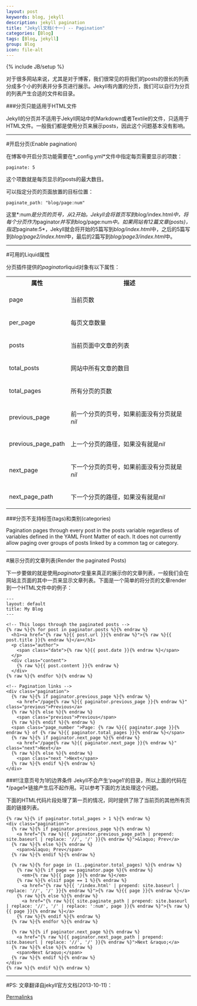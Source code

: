 ```yaml
---
layout: post
keywords: blog, jekyll
description: jekyll pagination
title: "Jekyll文档(十一) -- Pagination"
categories: [Blog]
tags: [Blog, jekyll]
group: Blog
icon: file-alt
---
```

{% include JB/setup %}

对于很多网站来说，尤其是对于博客，我们很常见的将我们的posts的很长的列表分成多个小的列表并分多页进行展示。Jekyll有内置的分页，我们可以自行为分页的列表产生合适的文件和目录。

###分页只能适用于HTML文件

Jekyll的分页并不适用于Jekyll网站中的Markdown或者Textile的文件，只适用于HTML文件。一般我们都是使用分页来展示posts，因此这个问题基本没有影响。

<!--excerpt-->

***
#开启分页(Enable pagination)

在博客中开启分页功能需要在*\_config.yml*文件中指定每页需要显示的项数：

    paginate: 5

这个项数就是每页显示的posts的最大数目。

可以指定分页的页面放置的目标位置：

    paginate_path: "blog/page:num"

这里*:num*是分页的页号，从*2*开始。Jekyll会将首页写到*blog/index.html*中，将每个分页作为*paginator*并写到*blog/page:num*中。如果网站有12篇文章(posts)，指定*paginate:5*，Jekyll就会将开始的5篇写到*blog/index.html*中，之后的5篇写到*blog/page2/index.html*中，最后的2篇写到*blog/page3/index.html*中。

***
#可用的Liquid属性

分页插件提供的*paginator*liquid对象有以下属性：

<table cellpadding="10">
  <col width="25%" />
  <col width="75%" />
  <tr>
    <th>属性</th>     
    <th>描述</th>
  </tr>
  <tr>
    <td>
      <p>page</p>
    </td>
    <td>
      <p>当前页数</p>
    </td>
  </tr>
  <tr>
    <td>
      <p>per_page</p>
    </td>
    <td>
      <p>每页文章数量</p>
    </td>
  </tr>
  <tr>
    <td>
      <p>posts</p>
    </td>
    <td>
      <p>当前页面中文章的列表</p>
    </td>
  </tr>
  <tr>
    <td>
      <p>total_posts</p>
    </td>
    <td>
      <p>网站中所有文章的数目</p>
    </td>
  </tr>
  <tr>
    <td>
      <p>total_pages</p>
    </td>
    <td>
      <p>所有分页的页数</p>
    </td>
  </tr>
  <tr>
    <td>
      <p>previous_page</p>
    </td>
    <td>
      <p>前一个分页的页号，如果前面没有分页就是<em>nil</em></p>
    </td>
  </tr>
  <tr>
    <td>
      <p>previous_page_path</p>
    </td>
    <td>
      <p>上一个分页的路径，如果没有就是<em>nil</em></p>
    </td>
  </tr>
  <tr>
    <td>
      <p>next_page</p>
    </td>
    <td>
      <p>下一个分页的页号，如果前面没有分页就是<em>nil</em></p>
    </td>
  </tr>
  <tr>
    <td>
      <p>next_page_path</p>
    </td>
    <td>
      <p>下一个分页的路径，如果没有就是<em>nil</em></p>
    </td>
  </tr>
</table>

###分页不支持标签(tags)和类别(categories)

Pagination pages through every post in the posts variable regardless of variables defined in the YAML Front Matter of each. It does not currently allow paging over groups of posts linked by a common tag or category.

***
#展示分页的文章列表(Render the paginated Posts)

下一步要做的就是使用*paginator*变量来真正的展示你的文章列表，一般我们会在网站主页面的其中一页来显示文章列表。下面是一个简单的将分页的文章render到一个HTML文件中的例子：

    ---
    layout: default
    title: My Blog
    ---
    
    <!-- This loops through the paginated posts -->
    {% raw %}{% for post in paginator.posts %}{% endraw %}
      <h1><a href="{% raw %}{{ post.url }}{% endraw %}">{% raw %}{{ post.title }}{% endraw %}</a></h1>
      <p class="author">
        <span class="date">{% raw %}{{ post.date }}{% endraw %}</span>
      </p>
      <div class="content">
        {% raw %}{{ post.content }}{% endraw %}
      </div>
    {% raw %}{% endfor %}{% endraw %}
    
    <!-- Pagination links -->
    <div class="pagination">
      {% raw %}{% if paginator.previous_page %}{% endraw %}
        <a href="/page{% raw %}{{ paginator.previous_page }}{% endraw %}" class="previous">Previous</a>
      {% raw %}{% else %}{% endraw %}
        <span class="previous">Previous</span>
      {% raw %}{% endif %}{% endraw %}
      <span class="page_number ">Page: {% raw %}{{ paginator.page }}{% endraw %} of {% raw %}{{ paginator.total_pages }}{% endraw %}</span>
      {% raw %}{% if paginator.next_page %}{% endraw %}
        <a href="/page{% raw %}{{ paginator.next_page }}{% endraw %}" class="next">Next</a>
      {% raw %}{% else %}{% endraw %}
        <span class="next ">Next</span>
      {% raw %}{% endif %}{% endraw %}
    </div>

###!!注意页号为1的边界条件
Jekyll不会产生‘page1’的目录，所以上面的代码在*/page1*链接产生后不起作用。可以参考下面的方法处理这个问题。

下面的HTML代码片段处理了第一页的情况，同时提供了除了当前页的其他所有页面的链接列表。

    {% raw %}{% if paginator.total_pages > 1 %}{% endraw %}
    <div class="pagination">
      {% raw %}{% if paginator.previous_page %}{% endraw %}
        <a href="{% raw %}{{ paginator.previous_page_path | prepend: site.baseurl | replace: '//', '/' }}{% endraw %}">&laquo; Prev</a>
      {% raw %}{% else %}{% endraw %}
        <span>&laquo; Prev</span>
      {% raw %}{% endif %}{% endraw %}

      {% raw %}{% for page in (1..paginator.total_pages) %}{% endraw %}
        {% raw %}{% if page == paginator.page %}{% endraw %}
          <em>{% raw %}{{ page }}{% endraw %}</em>
        {% raw %}{% elsif page == 1 %}{% endraw %}
          <a href="{% raw %}{{ '/index.html' | prepend: site.baseurl | replace: '//', '/' }}{% endraw %}">{% raw %}{{ page }}{% endraw %}</a>
        {% raw %}{% else %}{% endraw %}
          <a href="{% raw %}{{ site.paginate_path | prepend: site.baseurl | replace: '//', '/' | replace: ':num', page }}{% endraw %}">{% raw %}{{ page }}{% endraw %}</a>
        {% raw %}{% endif %}{% endraw %}
      {% raw %}{% endfor %}{% endraw %}
    
      {% raw %}{% if paginator.next_page %}{% endraw %}
        <a href="{% raw %}{{ paginator.next_page_path | prepend: site.baseurl | replace: '//', '/' }}{% endraw %}">Next &raquo;</a>
      {% raw %}{% else %}{% endraw %}
        <span>Next &raquo;</span>
      {% raw %}{% endif %}{% endraw %}
    </div>
    {% raw %}{% endif %}{% endraw %}

***
#PS:
文章翻译自jekyll官方文档(2013-10-11)：

[Permalinks](http://jekyllrb.com/docs/permalinks/)